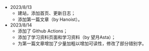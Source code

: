 - 2023/8/13
	- 建站，添加首页、更新日志；
	- 添加第一篇文章（by Hanoist）。
- 2023/8/14
	- 添加了 Github Actions；
	- 添加了学习资料页面和学习资料（by 望月Asta）；
	- 为第一篇文章增加了少量加粗以增加可读性，修改了部分错别字。